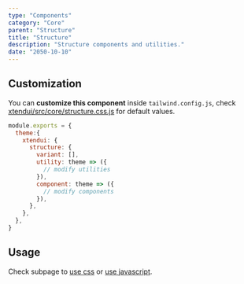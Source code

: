 ```yaml
---
type: "Components"
category: "Core"
parent: "Structure"
title: "Structure"
description: "Structure components and utilities."
date: "2050-10-10"
---
```


## Customization

You can **customize this component** inside `tailwind.config.js`, check [xtendui/src/core/structure.css.js](https://github.com/minimit/xtendui/blob/master/src/core/structure.css.js) for default values.

```jsx
module.exports = {
  theme:{
    xtendui: {
      structure: {
        variant: [],
        utility: theme => ({
          // modify utilities
        }),
        component: theme => ({
          // modify components
        }),
      },
    },
  },
}
```

## Usage

Check subpage to [use css](/components/core/structure/css) or [use javascript](/components/core/structure/javascript).
